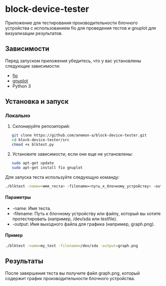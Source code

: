# block-device-tester
Приложение для тестирования производительности блочного устройства с использованием fio для проведения тестов и gnuplot для визуализации результатов.

## Зависимости

Перед запуском приложения убедитесь, что у вас установлены следующие зависимости:

- [fio](https://fio.readthedocs.io/en/latest/)
- [gnuplot](http://www.gnuplot.info/)
- Python 3

## Установка и запуск
### Локально
1. Склонируйте репозиторий:
```bash
   git clone https://github.com/anemon-a/block-device-tester.git
   cd block-device-tester/src
   chmod +x blktest.py
```
2. Установите зависимости, если они еще не установлены:
```bash
   sudo apt-get update
   sudo apt-get install fio gnuplot
```
Для запуска теста используйте следующую команду:
```bash
./blktest -name=<имя_теста> -filename=<путь_к_блочному_устройству> -output=<имя_файладля_графика.png>
```
#### Параметры
- -name: Имя теста.
- -filename: Путь к блочному устройству или файлу, который вы хотите протестировать (например, /dev/sda или testfile).
- -output: Имя выходного файла для графика (например, graph.png).
#### Пример
```bash
./blktest -name=my_test -filename=/dev/sda -output=graph.png
```
## Результаты
После завершения теста вы получите файл graph.png, который содержит график производительности блочного устройства.
